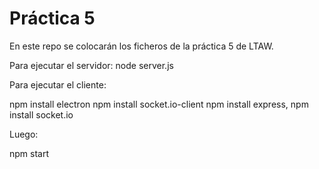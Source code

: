 # Práctica 5

En este repo se colocarán los ficheros de la práctica 5 de LTAW.

Para ejecutar el servidor: node server.js

Para ejecutar el cliente:

npm install electron npm install socket.io-client
npm install express, npm install socket.io

Luego:

npm start
